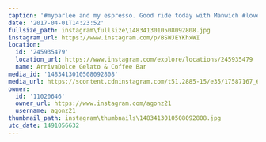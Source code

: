 ```yaml
---
caption: '#myparlee and my espresso. Good ride today with Manwich #lovestarraceclub'
date: '2017-04-01T14:23:52'
fullsize_path: instagram\fullsize\1483413010508092808.jpg
instagram_url: https://www.instagram.com/p/BSWJEYKhxWI
location:
  id: '245935479'
  location_url: https://www.instagram.com/explore/locations/245935479
  name: ArrivaDolce Gelato & Coffee Bar
media_id: '1483413010508092808'
media_url: https://scontent.cdninstagram.com/t51.2885-15/e35/17587167_629736073882268_8735193813334622208_n.jpg
owner:
  id: '11020646'
  owner_url: https://www.instagram.com/agonz21
  username: agonz21
thumbnail_path: instagram\thumbnails\1483413010508092808.jpg
utc_date: 1491056632
---
```

